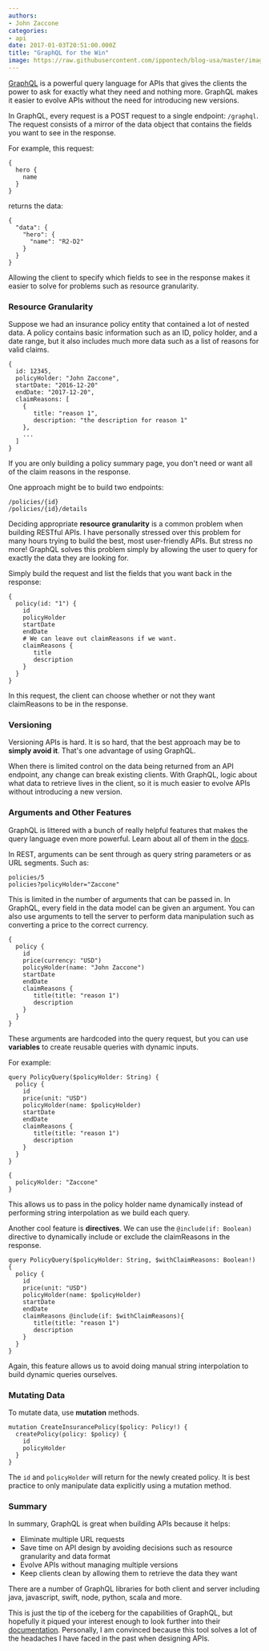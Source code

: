 ```yaml
---
authors:
- John Zaccone
categories:
- api
date: 2017-01-03T20:51:00.000Z
title: "GraphQL for the Win"
image: https://raw.githubusercontent.com/ippontech/blog-usa/master/images/2016/12/graphql-1.png
---
```


[GraphQL](http://graphql.org) is a powerful query language for APIs that gives the clients the power to ask for exactly what they need and nothing more. GraphQL makes it easier to evolve APIs without the need for introducing new versions.

In GraphQL, every request is a POST request to a single endpoint: `/graphql`. The request consists of a mirror of the data object that contains the fields you want to see in the response.

For example, this request:
```language-json
{
  hero {
    name
  }
}
```
returns the data:
```language-json
{
  "data": {
    "hero": {
      "name": "R2-D2"
    }
  }
}
```

Allowing the client to specify which fields to see in the response makes it easier to solve for problems such as resource granularity.

### Resource Granularity

Suppose we had an insurance policy entity that contained a lot of nested data. A policy contains basic information such as an ID, policy holder, and a date range, but it also includes much more data such as a list of reasons for valid claims.

```language-json
{
  id: 12345,
  policyHolder: "John Zaccone",
  startDate: "2016-12-20"
  endDate: "2017-12-20",
  claimReasons: [
    {
       title: "reason 1",
       description: "the description for reason 1"
    },
    ...
  ]
}
```
If you are only building a policy summary page, you don't need or want all of the claim reasons in the response.

One approach might be to build two endpoints:
```
/policies/{id}
/policies/{id}/details
```
Deciding appropriate **resource granularity** is a common problem when building RESTful APIs. I have personally stressed over this problem for many hours trying to build the best, most user-friendly APIs. But stress no more! GraphQL solves this problem simply by allowing the user to query for exactly the data they are looking for.

Simply build the request and list the fields that you want back in the response:

```language-json
{
  policy(id: "1") {
    id
    policyHolder
    startDate
    endDate
    # We can leave out claimReasons if we want.
    claimReasons {
       title
       description
    }
  }
}
```
In this request, the client can choose whether or not they want claimReasons to be in the response.

### Versioning
Versioning APIs is hard. It is so hard, that the best approach may be to **simply avoid it**. That's one advantage of using GraphQL.

When there is limited control on the data being returned from an API endpoint, any change can break existing clients. With GraphQL, logic about what data to retrieve lives in the client, so it is much easier to evolve APIs without introducing a new version.

### Arguments and Other Features
GraphQL is littered with a bunch of really helpful features that makes the query language even more powerful. Learn about all of them in the [docs](http://graphql.org/learn/).

In REST, arguments can be sent through as query string parameters or as URL segments. Such as:
```
policies/5
policies?policyHolder="Zaccone"
```
 This is limited in the number of arguments that can be passed in. In GraphQL, every field in the data model can be given an argument. You can also use arguments to tell the server to perform data manipulation such as converting a price to the correct currency.

```language-json
{
  policy {
    id
    price(currency: "USD")
    policyHolder(name: "John Zaccone")
    startDate
    endDate
    claimReasons {
       title(title: "reason 1")
       description
    }
  }
}
```

These arguments are hardcoded into the query request, but you can use **variables** to create reusable queries with dynamic inputs.

For example:
```language-json
query PolicyQuery($policyHolder: String) {
  policy {
    id
    price(unit: "USD")
    policyHolder(name: $policyHolder)
    startDate
    endDate
    claimReasons {
       title(title: "reason 1")
       description
    }
  }
}

{
  policyHolder: "Zaccone"
}
```
This allows us to pass in the policy holder name dynamically instead of performing string interpolation as we build each query.

Another cool feature is **directives**. We can use the `@include(if: Boolean)` directive to dynamically include or exclude the claimReasons in the response.

```language-json
query PolicyQuery($policyHolder: String, $withClaimReasons: Boolean!) {
  policy {
    id
    price(unit: "USD")
    policyHolder(name: $policyHolder)
    startDate
    endDate
    claimReasons @include(if: $withClaimReasons){
       title(title: "reason 1")
       description
    }
  }
}
```
Again, this feature allows us to avoid doing manual string interpolation to build dynamic queries ourselves.

### Mutating Data
To mutate data, use **mutation** methods.
```language-json
mutation CreateInsurancePolicy($policy: Policy!) {
  createPolicy(policy: $policy) {
    id
    policyHolder
  }
}
```
The `id` and `policyHolder` will return for the newly created policy. It is best practice to only manipulate data explicitly using a mutation method.

### Summary
In summary, GraphQL is great when building APIs because it helps:

- Eliminate multiple URL requests
- Save time on API design by avoiding decisions such as resource granularity and data format
- Evolve APIs without managing multiple versions
- Keep clients clean by allowing them to retrieve the data they want

There are a number of GraphQL libraries for both client and server including  java, javascript, swift, node, python, scala and more.

This is just the tip of the iceberg for the capabilities of GraphQL, but hopefully it piqued your interest enough to look further into their [documentation](http://graphql.org/learn/). Personally, I am convinced because this tool solves a lot of the headaches I have faced in the past when designing APIs.
